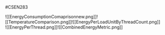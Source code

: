 #CSEN283 

![[EnergyConsumptionComaprisonnew.png]]![[TemperatureComparison.png]]![[EnergyPerLoadUnitByThreadCount.png]]
![[EnergyPerThread.png]]![[CombinedEnergyMetric.png]]